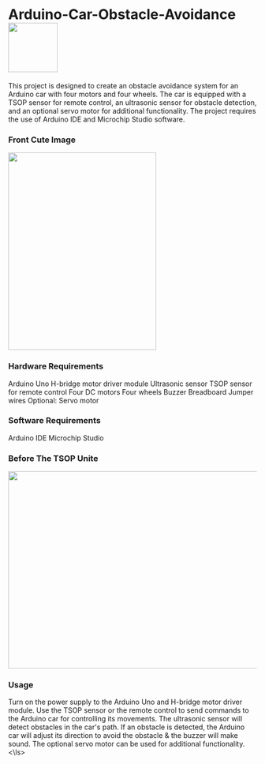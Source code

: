 # Arduino-Car-Obstacle-Avoidance<img src="https://i.stack.imgur.com/022Fl.gif" width="100">

This project is designed to create an obstacle avoidance system for an Arduino car with four motors and four wheels. The car is equipped with a TSOP sensor for remote control, an ultrasonic sensor for obstacle detection, and an optional servo motor for additional functionality. The project requires the use of Arduino IDE and Microchip Studio software. 

### Front Cute Image 
<img src="https://github.com/MennahMabrouk/Arduino-Car-Obstacle-Avoidance/assets/101124995/ae86e04b-ccd2-4353-b41b-00c2fb017533" width="300" height="400">

### Hardware Requirements
<ls>
Arduino Uno
H-bridge motor driver module
Ultrasonic sensor 
TSOP sensor for remote control
Four DC motors
Four wheels
Buzzer
Breadboard
Jumper wires
Optional: Servo motor
  </ls>

### Software Requirements
<ls>
Arduino IDE
Microchip Studio
  </ls>

### Before The TSOP Unite 
<img src="https://github.com/MennahMabrouk/Arduino-Car-Obstacle-Avoidance/assets/101124995/915cf105-162d-4678-875a-054a2983e93e" width="600" height="400">

### Usage
<ls>
Turn on the power supply to the Arduino Uno and H-bridge motor driver module.
Use the TSOP sensor or the remote control to send commands to the Arduino car for controlling its movements.
The ultrasonic sensor will detect obstacles in the car's path.
If an obstacle is detected, the Arduino car will adjust its direction to avoid the obstacle & the buzzer will make sound.
The optional servo motor can be used for additional functionality.
  <\ls>
